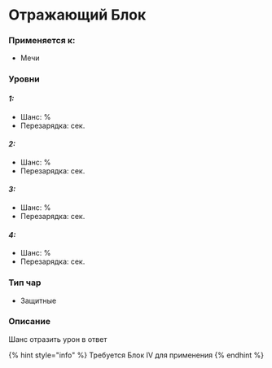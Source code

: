 # Отражающий Блок

### Применяется к:

* Мечи

### Уровни

#### _1:_&#x20;

* Шанс: %
* Перезарядка:  сек.

#### _2:_

* Шанс: %
* Перезарядка:  сек.&#x20;

#### _3:_&#x20;

* Шанс: %
* Перезарядка:  сек.

#### _4:_

* Шанс: %
* Перезарядка:  сек.&#x20;

### Тип чар

* Защитные

### Описание&#x20;

Шанс отразить урон в ответ

{% hint style="info" %}
Требуется Блок IV для применения
{% endhint %}
